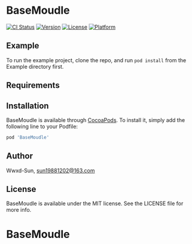 # BaseMoudle

[![CI Status](https://img.shields.io/travis/Wwxd-Sun/BaseMoudle.svg?style=flat)](https://travis-ci.org/Wwxd-Sun/BaseMoudle)
[![Version](https://img.shields.io/cocoapods/v/BaseMoudle.svg?style=flat)](https://cocoapods.org/pods/BaseMoudle)
[![License](https://img.shields.io/cocoapods/l/BaseMoudle.svg?style=flat)](https://cocoapods.org/pods/BaseMoudle)
[![Platform](https://img.shields.io/cocoapods/p/BaseMoudle.svg?style=flat)](https://cocoapods.org/pods/BaseMoudle)

## Example

To run the example project, clone the repo, and run `pod install` from the Example directory first.

## Requirements

## Installation

BaseMoudle is available through [CocoaPods](https://cocoapods.org). To install
it, simply add the following line to your Podfile:

```ruby
pod 'BaseMoudle'
```

## Author

Wwxd-Sun, sun19881202@163.com

## License

BaseMoudle is available under the MIT license. See the LICENSE file for more info.
# BaseMoudle
